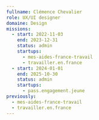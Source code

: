 ```yaml
---
fullname: Clémence Chevalier
role: UX/UI designer
domaine: Design
missions:
  - start: 2022-11-03
    end: 2023-12-31
    status: admin
    startups:
      - mes-aides-france-travail
      - travailler.en.france
  - start: 2024-01-01
    end: 2025-10-30
    status: admin
    startups:
      - pass.engagement.jeune
previously:
  - mes-aides-france-travail
  - travailler.en.france
---
```

